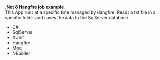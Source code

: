 **.Net 8 Hangfire job example.** <br> 
This App runs at a specific time managed by Hangfire. Reads a txt file in a specific folder and saves the data to the SqlServer database.
- C#
- SqlServer
- XUnit
- Hangfire
- Moq
- NBuilder

